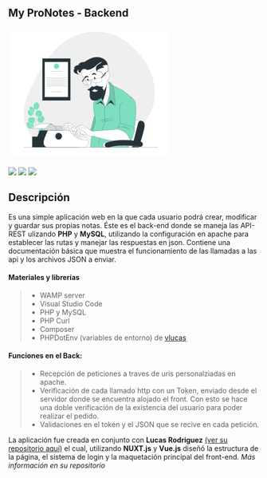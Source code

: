 ## My ProNotes - Backend

### ![](./main-logo.png)

![](https://icon-icons.com/icons2/2107/PNG/128/file_type_php_icon_130266.png)
![](https://icon-icons.com/icons2/2415/PNG/128/mysql_original_wordmark_logo_icon_146417.png)
![](https://icon-icons.com/icons2/2415/PNG/128/apache_original_wordmark_logo_icon_146643.png)

## Descripción

Es una simple aplicación web en la que cada usuario podrá crear, modificar y guardar sus propias notas.
Éste es el back-end donde se maneja las API-REST ulizando **PHP** y **MySQL**, utilizando la configuración en apache para establecer las rutas y manejar las respuestas en json. Contiene una documentación básica que muestra el funcionamiento de las llamadas a las api y los archivos JSON a enviar.

#### Materiales y librerías 

> - WAMP server
> - Visual Studio Code
> - PHP y MySQL
> - PHP Curl
> - Composer
> - PHPDotEnv (variables de entorno) de [vlucas](https://github.com/vlucas/phpdotenv)

#### Funciones en el Back:
> - Recepción de peticiones a traves de uris personalziadas en apache.
> - Verificación de cada llamado http con un Token, enviado desde el servidor donde se encuentra alojado el front. Con esto se hace una doble verificación de la existencia del usuario para poder realizar el pedido.
> - Validaciones en el token y el JSON que se recive en cada petición.

La aplicación fue creada en conjunto con **Lucas Rodriguez** [(ver su repositorio aquí)]() el cual, utilizando **NUXT.js** y **Vue.js** diseñó la estructura de la página, el sistema de login y la maquetación principal del front-end. _Más información en su repositorio_

